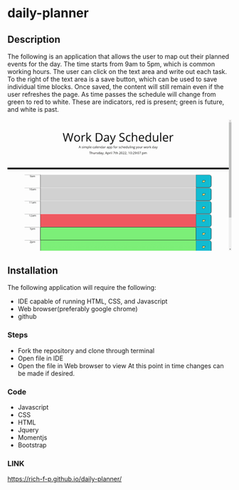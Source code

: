 # daily-planner

## Description 
The following is an application that allows the user to map out their planned events for the day. The time starts from 9am to 5pm, which is common working hours. The user can click on the text area and write out each task. To the right of the text area is a save button, which can be used to save individual time blocks. Once saved, the content will still remain even if the user refreshes the page. As time passes the schedule will change from green to red to white. These are indicators, red is present; green is future, and white is past.

![gif](./assets/Work%20Day%20Scheduler.gif)

## Installation
The following application will require the following:

* IDE capable of running HTML, CSS, and Javascript
* Web browser(preferably google chrome)
* github

### Steps
* Fork the repository and clone through terminal
* Open file in IDE
* Open the file in Web browser to view At this point in time changes can be made if desired.

### Code
* Javascript
* CSS
* HTML
* Jquery
* Momentjs
* Bootstrap

### LINK
 https://rich-f-p.github.io/daily-planner/
